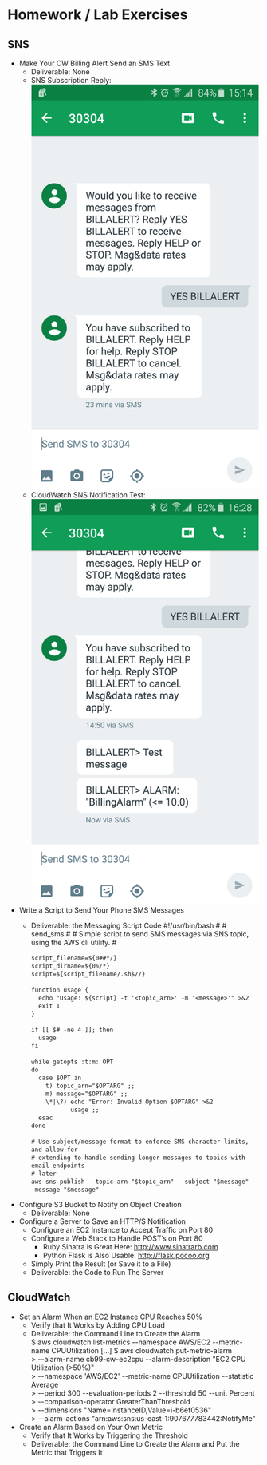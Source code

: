 # Homework / Lab Exercises

## SNS

- Make Your CW Billing Alert Send an SMS Text
  - Deliverable: None
  - SNS Subscription Reply:
  ![SNS Subscription Reply](./aws_sms_subscription.jpg)
  - CloudWatch SNS Notification Test:
  ![SNS CloudWatch Notification](./aws_sms_cw_notification.png)
- Write a Script to Send Your Phone SMS Messages
  - Deliverable: the Messaging Script Code
        #!/usr/bin/bash
        #
        # send_sms
        #
        # Simple script to send SMS messages via SNS topic, using the AWS cli utility.
        #

        script_filename=${0##*/}
        script_dirname=${0%/*}
        script=${script_filename/.sh$//}

        function usage {
          echo "Usage: ${script} -t '<topic_arn>' -m '<message>'" >&2
          exit 1
        }

        if [[ $# -ne 4 ]]; then
          usage
        fi

        while getopts :t:m: OPT
        do
          case $OPT in
            t) topic_arn="$OPTARG" ;;
            m) message="$OPTARG" ;;
            \*|\?) echo "Error: Invalid Option $OPTARG" >&2
                   usage ;;
          esac
        done

        # Use subject/message format to enforce SMS character limits, and allow for
        # extending to handle sending longer messages to topics with email endpoints
        # later
        aws sns publish --topic-arn "$topic_arn" --subject "$message" --message "$message"


- Configure S3 Bucket to Notify on Object Creation
  - Deliverable: None
- Configure a Server to Save an HTTP/S Notification
  - Configure an EC2 Instance to Accept Traffic on Port 80
  - Configure a Web Stack to Handle POST’s on Port 80
    - Ruby Sinatra is Great Here: http://www.sinatrarb.com
    - Python Flask is Also Usable: http://flask.pocoo.org
  - Simply Print the Result (or Save it to a File)
  - Deliverable: the Code to Run The Server

## CloudWatch

- Set an Alarm When an EC2 Instance CPU Reaches 50%
  - Verify that It Works by Adding CPU Load
  - Deliverable: the Command Line to Create the Alarm  
        $  aws cloudwatch list-metrics --namespace AWS/EC2 --metric-name CPUUtilization
        [...]
        $ aws cloudwatch put-metric-alarm \
        > --alarm-name cb99-cw-ec2cpu --alarm-description "EC2 CPU Utilization (>50%)" \
        > --namespace 'AWS/EC2' --metric-name CPUUtilization --statistic Average \
        > --period 300 --evaluation-periods 2 --threshold 50 --unit Percent \
        > --comparison-operator GreaterThanThreshold \
        > --dimensions "Name=InstanceID,Value=i-b6ef0536" \
        > --alarm-actions "arn:aws:sns:us-east-1:907677783442:NotifyMe"
- Create an Alarm Based on Your Own Metric
  - Verify that It Works by Triggering the Threshold
  - Deliverable: the Command Line to Create the Alarm and Put the Metric that Triggers It
